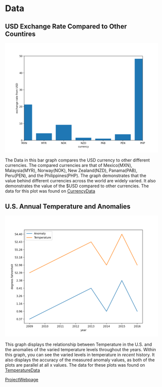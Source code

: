 # Data

## USD Exchange Rate Compared to Other Countires

![currency_comp](MXN_comparison.png)

The Data in this bar graph compares the USD currency to other different currencies. The compared currencies are that of Mexico(MXN), Malaysia(MYR), Norway(NOK), New Zealand(NZD), Panama(PAB), Peru(PEN), and the Philippines(PHP). The graph demonstrates that the value behind different currencies across the world are widely varied. It also demonstrates the value of the $USD compared to other currencies. The data for this plot was found on [CurrencyData](https://api.exchangerate-api.com/v4/latest/USD)



## U.S. Annual Temperature and Anomalies

![temp_graph](climate.png)

This graph displays the relationship between Temperature in the U.S. and the anomalies of the varied temperature levels throughout the years. Within this graph, you can see the varied levels in temperature in *recent* history. It also displays the accuracy of the measured anomaly values, as both of the plots are parallel at all x values.  The data for these plots was found on [TemperatureData](https://www.ncdc.noaa.gov/cag/national/time-series/110-tavg-ytd-12-1895-2016.json?base_prd=true&begbaseyear=1901&endbaseyear=2000)


[ProjectWebpage](https://github.com/mikeizbicki/cmc-csci040/tree/2020fall/hw_02)
